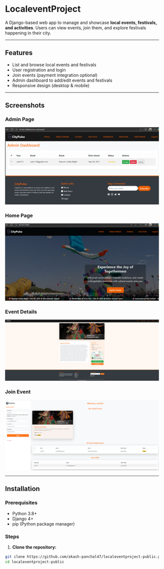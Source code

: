 # LocaleventProject

A Django-based web app to manage and showcase **local events, festivals, and activities**. Users can view events, join them, and explore festivals happening in their city.

---

## Features

- List and browse local events and festivals  
- User registration and login  
- Join events (payment integration optional)  
- Admin dashboard to add/edit events and festivals  
- Responsive design (desktop & mobile)

---

## Screenshots

### Admin Page
![Admin Page](screenshots/adminpage.jpg)

### Home Page
![Home Page](screenshots/home.jpg)

### Event Details
![Event Details](screenshots/details.jpg)

### Join Event
![Join Event](screenshots/join-event.jpg)

---

## Installation

### Prerequisites

- Python 3.8+  
- Django 4+  
- pip (Python package manager)  

### Steps

1. **Clone the repository:**

```bash
git clone https://github.com/akash-panchal47/localeventproject-public.git
cd localeventproject-public
